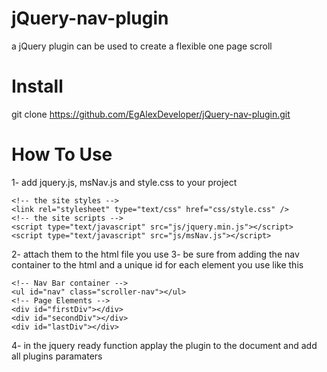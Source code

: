 # jQuery-nav-plugin
a jQuery plugin can be used to create a flexible one page scroll

# Install
git clone https://github.com/EgAlexDeveloper/jQuery-nav-plugin.git

# How To Use
1- add jquery.js, msNav.js and style.css to your project

    <!-- the site styles -->
    <link rel="stylesheet" type="text/css" href="css/style.css" />
    <!-- the site scripts -->
    <script type="text/javascript" src="js/jquery.min.js"></script>
    <script type="text/javascript" src="js/msNav.js"></script>
    
2- attach them to the html file you use
3- be sure from adding the nav container to the html and a unique id for each element you use like this

    <!-- Nav Bar container -->
    <ul id="nav" class="scroller-nav"></ul>
    <!-- Page Elements -->
    <div id="firstDiv"></div>
    <div id="secondDiv"></div>
    <div id="lastDiv"></div>
    
4- in the jquery ready function applay the plugin to the document and add all plugins paramaters

<script type="text/javascript">
    (function($) {
        $(document).MSNAV({
            // the elements than we need to applay the nav plugin on it
            elements: ["#firstDiv", "#secondDiv", "#lastDiv"],
            // the element that will wrap the bullets
            nav: $('#nav'),
            // the active class name
            currentClass: "current",
            // the scrolling speed
            scrollSpeed: 750
        });
    }(jQuery));
</script>
